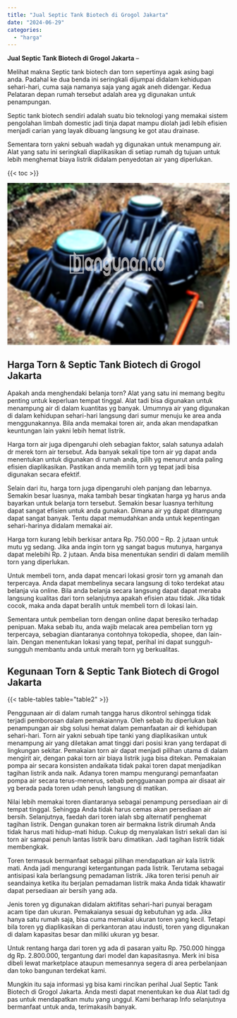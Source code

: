 ```yaml
---
title: "Jual Septic Tank Biotech di Grogol Jakarta"
date: "2024-06-29"
categories: 
  - "harga"
---
```


**Jual Septic Tank Biotech di Grogol Jakarta** –

Melihat makna Septic tank biotech dan torn sepertinya agak asing bagi anda. Padahal ke dua benda ini seringkali dijumpai didalam kehidupan sehari-hari, cuma saja namanya saja yang agak aneh didengar. Kedua Pelataran depan rumah tersebut adalah area yg digunakan untuk penampungan.

Septic tank biotech sendiri adalah suatu bio teknologi yang memakai sistem pengolahan limbah domestic jadi tinja dapat mampu diolah jadi lebih efisien menjadi carian yang layak dibuang langsung ke got atau drainase.

Sementara torn yakni sebuah wadah yg digunakan untuk menampung air. Alat yang satu ini seringkali diaplikasikan di setiap rumah dg tujuan untuk lebih menghemat biaya listrik didalam penyedotan air yang diperlukan.

{{< toc >}}

![Jual Septic Tank Biotech di Grogol Jakarta](/images/jual-bio-septictank-22.png)

## Harga Torn & Septic Tank Biotech di Grogol Jakarta

Apakah anda menghendaki belanja torn? Alat yang satu ini memang begitu penting untuk keperluan tempat tinggal. Alat tadi bisa digunakan untuk menampung air di dalam kuantitas yg banyak. Umumnya air yang digunakan di dalam kehidupan sehari-hari langsung dari sumur menuju ke area anda menggunakannya. Bila anda memakai toren air, anda akan mendapatkan keuntungan lain yakni lebih hemat listrik.

Harga torn air juga dipengaruhi oleh sebagian faktor, salah satunya adalah dr merek torn air tersebut. Ada banyak sekali tipe torn air yg dapat anda menentukan untuk digunakan di rumah anda, pilih yg menurut anda paling efisien diaplikasikan. Pastikan anda memilih torn yg tepat jadi bisa digunakan secara efektif.

Selain dari itu, harga torn juga dipengaruhi oleh panjang dan lebarnya. Semakin besar luasnya, maka tambah besar tingkatan harga yg harus anda bayarkan untuk belanja torn tersebut. Semakin besar luasnya terhitung dapat sangat efisien untuk anda gunakan. Dimana air yg dapat ditampung dapat sangat banyak. Tentu dapat memudahkan anda untuk kepentingan sehari-harinya didalam memakai air.

Harga torn kurang lebih berkisar antara Rp. 750.000 – Rp. 2 jutaan untuk mutu yg sedang. Jika anda ingin torn yg sangat bagus mutunya, harganya dapat melebihi Rp. 2 jutaan. Anda bisa menentukan sendiri di dalam memilih torn yang diperlukan.

Untuk membeli torn, anda dapat mencari lokasi grosir torn yg amanah dan terpercaya. Anda dapat membelinya secara langsung di toko terdekat atau belanja via online. Bila anda belanja secara langsung dapat dapat meraba langsung kualitas dari torn selanjutnya apakah efisien atau tidak. Jika tidak cocok, maka anda dapat beralih untuk membeli torn di lokasi lain.

Sementara untuk pembelian torn dengan online dapat beresiko terhadap penipuan. Maka sebab itu, anda wajib melacak area pembelian torn yg terpercaya, sebagian diantaranya contohnya tokopedia, shopee, dan lain-lain. Dengan menentukan lokasi yang tepat, perihal ini dapat sungguh-sungguh membantu anda untuk meraih torn yg berkualitas.

## Kegunaan Torn & Septic Tank Biotech di Grogol Jakarta

{{< table-tables table="table2" >}}

Penggunaan air di dalam rumah tangga harus dikontrol sehingga tidak terjadi pemborosan dalam pemakaiannya. Oleh sebab itu diperlukan bak penampungan air sbg solusi hemat dalam pemanfaatan air di kehidupan sehari-hari. Torn air yakni sebuah tipe tanki yang diaplikasikan untuk menampung air yang diletakan amat tinggi dari posisi kran yang terdapat di lingkungan sekitar. Pemakaian torn air dapat menjadi pilihan utama di dalam mengirit air, dengan pakai torn air biaya listrik juga bisa ditekan. Pemakaian pompa air secara konsisten andaikata tidak pakai toren dapat menjadikan tagihan listrik anda naik. Adanya toren mampu mengurangi pemanfaatan pompa air secara terus-menerus, sebab pengguanaan pompa air disaat air yg berada pada toren udah penuh langsung di matikan.

Nilai lebih memakai toren diantaranya sebagai penampung persediaan air di tempat tinggal. Sehingga Anda tidak harus cemas akan persediaan air bersih. Selanjutnya, faedah dari toren ialah sbg alternatif penghemat tagihan listrik. Dengan gunakan toren air bermakna listrik dirumah Anda tidak harus mati hidup-mati hidup. Cukup dg menyalakan listri sekali dan isi torn air sampai penuh lantas listrik baru dimatikan. Jadi tagihan listrik tidak membengkak.

Toren termasuk bermanfaat sebagai pilihan mendapatkan air kala listrik mati. Anda jadi mengurangi ketergantungan pada listrik. Terutama sebagai antisipasi kala berlangsung pemadaman listrik. Jika toren terisi penuh air seandainya ketika itu berjalan pemadaman listrik maka Anda tidak khawatir dapat persediaan air bersih yang ada.

Jenis toren yg digunakan didalam aktifitas sehari-hari punyai beragam acam tipe dan ukuran. Pemakaianya sesuai dg kebutuhan yg ada. Jika hanya satu rumah saja, bisa cuma memakai ukuran toren yang kecil. Tetapi bila toren yg diaplikasikan di perkantoran atau industi, toren yang digunakan di dalam kapasitas besar dan miliki ukuran yg besar.

Untuk rentang harga dari toren yg ada di pasaran yaitu Rp. 750.000 hingga dg Rp. 2.800.000, tergantung dari model dan kapasitasnya. Merk ini bisa dibeli lewat marketplace ataupun memesannya segera di area perbelanjaan dan toko bangunan terdekat kami.

Mungkin itu saja informasi yg bisa kami rincikan perihal Jual Septic Tank Biotech di Grogol Jakarta. Anda mesti dapat menentukan ke dua Alat tadi dg pas untuk mendapatkan mutu yang unggul. Kami berharap Info selanjutnya bermanfaat untuk anda, terimakasih banyak.
